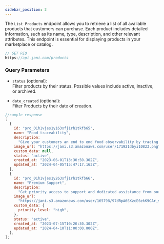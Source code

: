 ```yaml
---
sidebar_position: 2
---
```


The `List Products` endpoint allows you to retrieve a list of all available products that customers can purchase. Each product includes detailed information, such as its name, type, description, and other relevant attributes. This endpoint is essential for displaying products in your marketplace or catalog.

```js
// GET REQ
https://api.jani.com/products
```

### Query Parameters

- `status` (optional): \
  Filter products by their status. Possible values include active, inactive, or archived.

- `date_created` (optional): \
  Filter Products by their date of creation.


```js
//sample response
[
  {
    id: "pro_01h1vjes1y163xfj1rh1tkfb65",
    name: "Food traceability",
    description:
      "Give your customers an end to end food observability by tracing resources from Farm to Fork",
    image_url: "https://jani.s3.amazonaws.com/user/171921dbyi10823.png",
    custom_data: null,
    status: "active",
    created_at: "2023-06-01T13:30:50.302Z",
    updated_at: "2024-04-05T15:47:17.163Z",
  },
  {
    id: "pro_01h1vjes1y263xfj1rh1tkfb66",
    name: "Premium Support",
    description:
      "Get priority access to support and dedicated assistance from our team for any issues or questions.",
    image_url:
      "https://jani.s3.amazonaws.com/user/165798/97dRpA6SXzcE6ekK9CAr_support.png",
    custom_data: {
      priority_level: "high",
    },
    status: "active",
    created_at: "2023-07-15T10:20:30.302Z",
    updated_at: "2024-04-10T11:00:00.000Z",
  },
];
```

